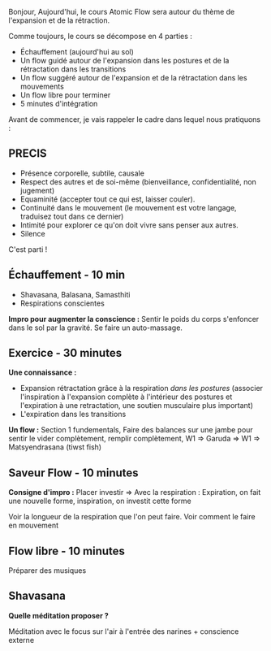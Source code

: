 Bonjour, 
Aujourd'hui, le cours Atomic Flow sera autour du thème de l'expansion et de la rétraction. 

Comme toujours, le cours se décompose en 4 parties : 
- Échauffement (aujourd'hui au sol)
- Un flow guidé autour de l'expansion dans les postures et de la rétractation dans les transitions
- Un flow suggéré autour de l'expansion et de la rétractation dans les mouvements
- Un flow libre pour terminer 
- 5 minutes d'intégration 

Avant de commencer, je vais rappeler le cadre dans lequel nous pratiquons : 

## PRECIS
- Présence corporelle, subtile, causale
- Respect des autres et de soi-même (bienveillance, confidentialité, non jugement)
- Equaminité (accepter tout ce qui est, laisser couler). 
- Continuité dans le mouvement (le mouvement est votre langage, traduisez tout dans ce dernier)
- Intimité pour explorer ce qu'on doit vivre sans penser aux autres. 
- Silence

C'est parti !


## Échauffement - 10 min
- Shavasana, Balasana, Samasthiti
- Respirations conscientes

**Impro pour augmenter la conscience :** Sentir le poids du corps s'enfoncer dans le sol par la gravité. Se faire un auto-massage.


## Exercice - 30 minutes
**Une connaissance :** 

- Expansion rétractation grâce à la respiration *dans les postures* (associer l'inspiration à l'expansion complète à l'intérieur des postures et l'expiration à une retractation, une soutien musculaire plus important) 
- L'expiration dans les transitions 

**Un flow :** Section 1 fundementals, Faire des balances sur une jambe pour sentir le vider complètement, remplir complètement, W1 => Garuda => W1 => Matsyendrasana (tiwst fish)



## Saveur Flow - 10 minutes
**Consigne d'impro :** Placer investir => Avec la respiration : Expiration, on fait une nouvelle forme, inspiration, on investit cette forme 

Voir la longueur de la respiration que l'on peut faire.
Voir comment le faire en mouvement


## Flow libre - 10 minutes
Préparer des musiques 

## Shavasana 
**Quelle méditation proposer ?** 

Méditation avec le focus sur l'air à l'entrée des narines + conscience externe 